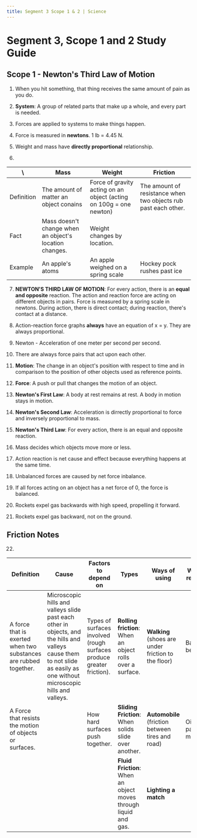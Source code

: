 ```yaml
---
title: Segment 3 Scope 1 & 2 | Science
---
```


# Segment 3, Scope 1 and 2 Study Guide

## Scope 1 - Newton's Third Law of Motion

1. When you hit something, that thing receives the same amount of pain as you do.

2. **System**: A group of related parts that make up a whole, and every part is needed.

3. Forces are applied to systems to make things happen.

4. Force is measured in **newtons**. 1 lb = 4.45 N.

5. Weight and mass have **directly proportional** relationship. 

6. 
\  | Mass | Weight | Friction
--- | --- | --- | ---
Definition | The amount of matter an object conains | Force of gravity acting on an object (acting on 100g = one newton) | The amount of resistance when two objects rub past each other.
Fact | Mass doesn't change when an object's location changes. | Weight changes by location.
Example | An apple's atoms | An apple weighed on a spring scale | Hockey pock rushes past ice

7. **NEWTON'S THIRD LAW OF MOTION**: For every action, there is an **equal and opposite** reaction. The action and reaction force are acting on different objects in pairs. Force is measured by a spring scale in newtons. During action, there is direct contact; during reaction, there's contact at a distance.

8. Action-reaction force graphs **always** have an equation of x = y. They are always proportional.

9. Newton - Acceleration of one meter per second per second.

10. There are always force pairs that act upon each other.

11. **Motion**: The change in an object's position with respect to time and in comparison to the position of other objects used as reference points.

12. **Force**: A push or pull that changes the motion of an object.

13. **Newton's First Law**: A body at rest remains at rest. A body in motion stays in motion.

14. **Newton's Second Law**: Acceleration is dirrectly proportional to force and inversely proportional to mass.

15. **Newton's Third Law**: For every action, there is an equal and opposite reaction.

16. Mass decides which objects move more or less.

17. Action reaction is net cause and effect because everything happens at the same time.

18. Unbalanced forces are caused by net force inbalance.

19. If all forces acting on an object has a net force of 0, the force is balanced.

20. Rockets expel gas backwards with high speed, propelling it forward.

21. Rockets expel gas backward, not on the ground.

<!UNFINISHED>

## Friction Notes

22. 

Definition | Cause | Factors to depend on | Types | Ways of using | Ways of reducing
--- | --- | --- | --- | --- | ---
A force that is exerted when two substances are rubbed together. | Microscopic hills and valleys slide past each other in objects, and the hills and valleys cause them to not slide as easily as one without microscopic hills and valleys. | Types of surfaces involved (rough surfaces produce greater friction). | **Rolling friction**: When an object rolls over a surface.| **Walking** (shoes are under friction to the floor) | Ball bearings
A Force that resists the motion of objects or surfaces. | | How hard surfaces push together. | **Sliding Friction**: When solids slide over another. | **Automobile** (friction between tires and road) | Oiling parts of machines
|||| **Fluid Friction**: When an object moves through liquid and gas. | **Lighting a match**